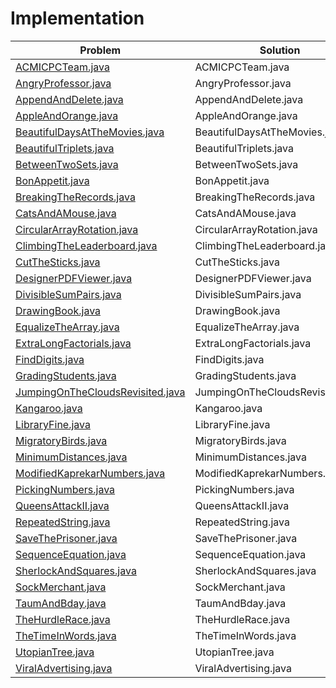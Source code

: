 # Implementation

| Problem |Solution |
| --- |--- |
| [ACMICPCTeam.java](/ACMICPCTeam.java) | ACMICPCTeam.java 
| [AngryProfessor.java](/AngryProfessor.java) | AngryProfessor.java |
| [AppendAndDelete.java](/AppendAndDelete.java) | AppendAndDelete.java |
| [AppleAndOrange.java](/AppleAndOrange.java) | AppleAndOrange.java |
| [BeautifulDaysAtTheMovies.java](/BeautifulDaysAtTheMovies.java) | BeautifulDaysAtTheMovies.java |
| [BeautifulTriplets.java](/BeautifulTriplets.java) | BeautifulTriplets.java |
| [BetweenTwoSets.java](/BetweenTwoSets.java) | BetweenTwoSets.java |
| [BonAppetit.java](/BonAppetit.java) | BonAppetit.java |
| [BreakingTheRecords.java](/BreakingTheRecords.java) | BreakingTheRecords.java |
| [CatsAndAMouse.java](/CatsAndAMouse.java) | CatsAndAMouse.java |
| [CircularArrayRotation.java](/CircularArrayRotation.java) | CircularArrayRotation.java |
| [ClimbingTheLeaderboard.java](/ClimbingTheLeaderboard.java) | ClimbingTheLeaderboard.java |
| [CutTheSticks.java](/CutTheSticks.java) | CutTheSticks.java |
| [DesignerPDFViewer.java](/DesignerPDFViewer.java) | DesignerPDFViewer.java |
| [DivisibleSumPairs.java](/DivisibleSumPairs.java) | DivisibleSumPairs.java |
| [DrawingBook.java](/DrawingBook.java) | DrawingBook.java |
| [EqualizeTheArray.java](/EqualizeTheArray.java) | EqualizeTheArray.java |
| [ExtraLongFactorials.java](/ExtraLongFactorials.java) | ExtraLongFactorials.java |
| [FindDigits.java](/FindDigits.java) | FindDigits.java |
| [GradingStudents.java](/GradingStudents.java) | GradingStudents.java |
| [JumpingOnTheCloudsRevisited.java](/JumpingOnTheCloudsRevisited.java) | JumpingOnTheCloudsRevisited.java |
| [Kangaroo.java](/Kangaroo.java) | Kangaroo.java |
| [LibraryFine.java](/LibraryFine.java) | LibraryFine.java |
| [MigratoryBirds.java](/MigratoryBirds.java) | MigratoryBirds.java |
| [MinimumDistances.java](/MinimumDistances.java) | MinimumDistances.java |
| [ModifiedKaprekarNumbers.java](/ModifiedKaprekarNumbers.java) | ModifiedKaprekarNumbers.java |
| [PickingNumbers.java](/PickingNumbers.java) | PickingNumbers.java |
| [QueensAttackII.java](/QueensAttackII.java) | QueensAttackII.java |
| [RepeatedString.java](/RepeatedString.java) | RepeatedString.java |
| [SaveThePrisoner.java](/SaveThePrisoner.java) | SaveThePrisoner.java |
| [SequenceEquation.java](/SequenceEquation.java) | SequenceEquation.java |
| [SherlockAndSquares.java](/SherlockAndSquares.java) | SherlockAndSquares.java |
| [SockMerchant.java](/SockMerchant.java) | SockMerchant.java |
| [TaumAndBday.java](/TaumAndBday.java) | TaumAndBday.java |
| [TheHurdleRace.java](/TheHurdleRace.java) | TheHurdleRace.java |
| [TheTimeInWords.java](/TheTimeInWords.java) | TheTimeInWords.java |
| [UtopianTree.java](/UtopianTree.java) | UtopianTree.java |
| [ViralAdvertising.java](/ViralAdvertising.java) | ViralAdvertising.java |

